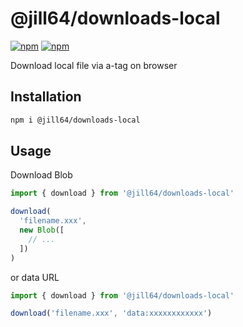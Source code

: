 # @jill64/downloads-local

[![npm](https://img.shields.io/npm/v/%40jill64%2Fdownloads-local)](https://npmjs.com/package/@jill64/downloads-local)
[![npm](https://img.shields.io/npm/l/%40jill64%2Fdownloads-local)](https://npmjs.com/package/@jill64/downloads-local)

Download local file via a-tag on browser

## Installation

```sh
npm i @jill64/downloads-local
```

## Usage

Download Blob

```js
import { download } from '@jill64/downloads-local'

download(
  'filename.xxx',
  new Blob([
    // ...
  ])
)
```

or data URL

```js
import { download } from '@jill64/downloads-local'

download('filename.xxx', 'data:xxxxxxxxxxxx')
```
